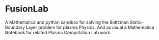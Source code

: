 # FusionLab
A Mathematica and python sandbox for solving the Boltzman Static-Boundary Layer problem for plasma Physics. And as usual a Mathematica Notebook for related Plasma Computation Lab work.
